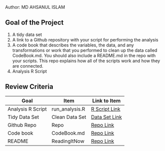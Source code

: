 Author: MD AHSANUL ISLAM

## Goal of the Project
1. A tidy data set 
2. A link to a Github repository with your script for performing the analysis 
3. A code book that describes the variables, the data, and any transformations or work that you performed to clean up the data called CodeBook.md. You should also include a README.md in the repo with your scripts. This repo explains how all of the scripts work and how they are connected.
4. Analysis R Script

## Review Criteria

Goal | Item | Link to Item
--- | --- | ---
Analysis R Script |  run_analysis.R |  [R Script Link](https://github.com/AhsanHimel/Coursera-Getting-and-Cleaning-Data-JHU/blob/main/Project/run_analysis.R "run_analysis.R")
Tidy Data Set |  Clean Data Set |  [Data Set Link](https://github.com/AhsanHimel/Coursera-Getting-and-Cleaning-Data-JHU/blob/main/Project/tidyData.csv "tidyData.csv")
Github Repo | Repo |  [Repo Link](https://github.com/AhsanHimel/Coursera-Getting-and-Cleaning-Data-JHU "Click Here to go to the repository")
Code book | CodeBook.md |  [Repo Link]( "CodeBook.md")
README | ReadingItNow |  [Repo Link](https://github.com/AhsanHimel/Coursera-Getting-and-Cleaning-Data-JHU/blob/main/Project/README.md "README.md")
